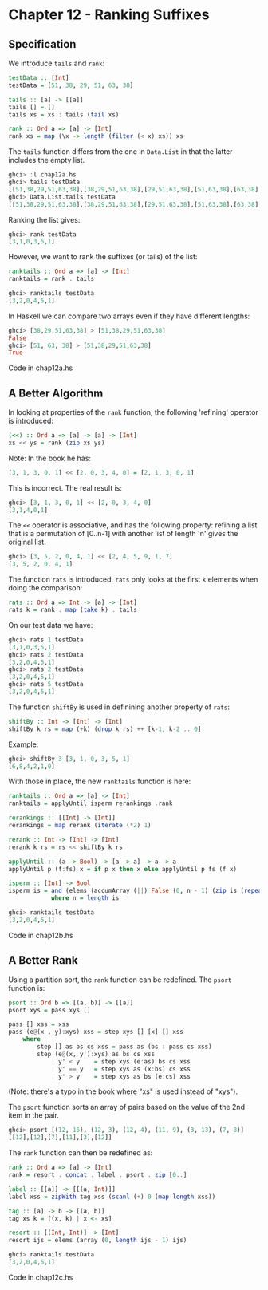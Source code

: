 Chapter 12 - Ranking Suffixes
=============================

Specification
-------------

We introduce `tails` and `rank`:

```haskell
testData :: [Int]
testData = [51, 38, 29, 51, 63, 38]

tails :: [a] -> [[a]]
tails [] = []
tails xs = xs : tails (tail xs)

rank :: Ord a => [a] -> [Int]
rank xs = map (\x -> length (filter (< x) xs)) xs
```

The `tails` function differs from the one in `Data.List` in that the latter includes
the empty list.

```haskell
ghci> :l chap12a.hs 
ghci> tails testData
[[51,38,29,51,63,38],[38,29,51,63,38],[29,51,63,38],[51,63,38],[63,38],[38]]
ghci> Data.List.tails testData
[[51,38,29,51,63,38],[38,29,51,63,38],[29,51,63,38],[51,63,38],[63,38],[38],[]]
```

Ranking the list gives:

```haskell
ghci> rank testData
[3,1,0,3,5,1]
```

However, we want to rank the suffixes (or tails) of the list:

```haskell
ranktails :: Ord a => [a] -> [Int]
ranktails = rank . tails
```

```haskell
ghci> ranktails testData
[3,2,0,4,5,1]
```

In Haskell we can compare two arrays even if they have different lengths:

```haskell
ghci> [38,29,51,63,38] > [51,38,29,51,63,38]
False
ghci> [51, 63, 38] > [51,38,29,51,63,38] 
True
```

Code in chap12a.hs

A Better Algorithm
------------------

In looking at properties of the `rank` function, the following 'refining'
operator is introduced:

```haskell
(<<) :: Ord a => [a] -> [a] -> [Int]
xs << ys = rank (zip xs ys)
```

Note: In the book he has:

```haskell
[3, 1, 3, 0, 1] << [2, 0, 3, 4, 0] = [2, 1, 3, 0, 1]
```

This is incorrect. The real result is:

```haskell
ghci> [3, 1, 3, 0, 1] << [2, 0, 3, 4, 0]
[3,1,4,0,1]
```

The `<<` operator is associative, and has the following property: refining a
list that is a permutation of [0..n-1] with another list of length 'n' gives
the original list.

```haskell
ghci> [3, 5, 2, 0, 4, 1] << [2, 4, 5, 9, 1, 7]
[3, 5, 2, 0, 4, 1]
```

The function `rats` is introduced. `rats` only looks at the first `k` elements when
doing the comparison:

```haskell
rats :: Ord a => Int -> [a] -> [Int]
rats k = rank . map (take k) . tails
```

On our test data we have:

```haskell
ghci> rats 1 testData
[3,1,0,3,5,1]
ghci> rats 2 testData
[3,2,0,4,5,1]
ghci> rats 2 testData
[3,2,0,4,5,1]
ghci> rats 5 testData
[3,2,0,4,5,1]
```

The function `shiftBy` is used in definining another property of `rats`:

```haskell
shiftBy :: Int -> [Int] -> [Int]
shiftBy k rs = map (+k) (drop k rs) ++ [k-1, k-2 .. 0]
```

Example:

```haskell
ghci> shiftBy 3 [3, 1, 0, 3, 5, 1]
[6,8,4,2,1,0]
```

With those in place, the new `ranktails` function is here:

```haskell
ranktails :: Ord a => [a] -> [Int]
ranktails = applyUntil isperm rerankings .rank

rerankings :: [[Int] -> [Int]]
rerankings = map rerank (iterate (*2) 1)

rerank :: Int -> [Int] -> [Int]
rerank k rs = rs << shiftBy k rs

applyUntil :: (a -> Bool) -> [a -> a] -> a -> a
applyUntil p (f:fs) x = if p x then x else applyUntil p fs (f x)

isperm :: [Int] -> Bool
isperm is = and (elems (accumArray (||) False (0, n - 1) (zip is (repeat True))))
            where n = length is
```

```haskell
ghci> ranktails testData
[3,2,0,4,5,1]
```

Code in chap12b.hs

A Better Rank
-------------

Using a partition sort, the `rank` function can be redefined. The `psort` function is:

```haskell
psort :: Ord b => [(a, b)] -> [[a]]
psort xys = pass xys []

pass [] xss = xss
pass (e@(x , y):xys) xss = step xys [] [x] [] xss
    where
        step [] as bs cs xss = pass as (bs : pass cs xss)
        step (e@(x, y'):xys) as bs cs xss 
            | y' < y    = step xys (e:as) bs cs xss
            | y' == y   = step xys as (x:bs) cs xss
            | y' > y    = step xys as bs (e:cs) xss
```

(Note: there's a typo in the book where "xs" is used instead of "xys"). 

The `psort` function sorts an array of pairs based on the value of the 2nd
item in the pair.

```haskell
ghci> psort [(12, 16), (12, 3), (12, 4), (11, 9), (3, 13), (7, 8)]
[[12],[12],[7],[11],[3],[12]]
```

The `rank` function can then be redefined as:


```haskell
rank :: Ord a => [a] -> [Int]
rank = resort . concat . label . psort . zip [0..]

label :: [[a]] -> [[(a, Int)]]
label xss = zipWith tag xss (scanl (+) 0 (map length xss))

tag :: [a] -> b -> [(a, b)]
tag xs k = [(x, k) | x <- xs]

resort :: [(Int, Int)] -> [Int]
resort ijs = elems (array (0, length ijs - 1) ijs)
```

```haskell
ghci> ranktails testData
[3,2,0,4,5,1]
```

Code in chap12c.hs

